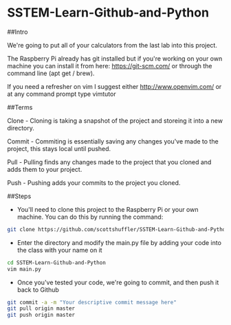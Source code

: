 # SSTEM-Learn-Github-and-Python 

##Intro

We're going to put all of your calculators from the last lab into this project. 

The Raspberry Pi already has git installed but if you're working on your own machine you can install it from here: https://git-scm.com/ or through the command line (apt get / brew). 

If you need a refresher on vim I suggest either http://www.openvim.com/ or at any command prompt type vimtutor

##Terms

Clone - Cloning is taking a snapshot of the project and storeing it into a new directory. 

Commit - Commiting is essentially saving any changes you've made to the project, this stays local until pushed. 

Pull - Pulling finds any changes made to the project that you cloned and adds them to your project. 

Push - Pushing adds your commits to the project you cloned.

##Steps

- You'll need to clone this project to the Raspberry Pi or your own machine. You can do this by running the command: 
``` bash
git clone https://github.com/scottshuffler/SSTEM-Learn-Github-and-Python.git
```

- Enter the directory and modify the main.py file by adding your code into the class with your name on it 
``` bash
cd SSTEM-Learn-Github-and-Python 
vim main.py
```

- Once you've tested your code, we're going to commit, and then push it back to Github
``` bash
git commit -a -m "Your descriptive commit message here"
git pull origin master
git push origin master
```
